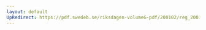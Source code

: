 ```yaml
---
layout: default
UpRedirect: https://pdf.swedeb.se/riksdagen-volumeG-pdf/200102/reg_200102/reg_200102_0049.pdf
---
```


